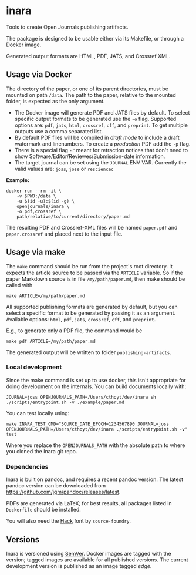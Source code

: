 # inara

Tools to create Open Journals publishing artifacts.

The package is designed to be usable either via its Makefile, or
through a Docker image.

Generated output formats are HTML, PDF, JATS, and Crossref XML.

## Usage via Docker

The directory of the paper, or one of its parent directories,
must be mounted on path `/data`. The path to the paper, relative to
the mounted folder, is expected as the only argument.

- The Docker image will generate PDF and JATS files by default. To
  select specific output formats to be generated use the `-o` flag.
  Supported options are: `pdf`, `jats`, `html`, `crossref`, `cff`, and `preprint`. To get multiple outputs
  use a comma separated list.
- By default PDF files will be compiled in _draft mode_ to include a draft
  watermark and linenumbers. To create a _production_ PDF add the `-p` flag.
- There is a special flag `-r` meant for retraction notices that don't need to show
  Software/Editor/Reviewes/Submission-date information.
- The target journal can be set using the `JOURNAL` ENV VAR. Currently the valid values are: `joss`, `jose`
  or `resciencec`

**Example:**

    docker run --rm -it \
        -v $PWD:/data \
        -u $(id -u):$(id -g) \
        openjournals/inara \
        -o pdf,crossref \
        path/relative/to/current/directory/paper.md

The resulting PDF and Crossref-XML files will be named `paper.pdf` and `paper.crossref` and placed next to the
input file.

## Usage via make

The `make` command should be run from the project's root directory.
It expects the article source to be passed via the `ARTICLE`
variable. So if the paper Markdown source is in file
`/my/path/paper.md`, then make should be called with

    make ARTICLE=/my/path/paper.md

All supported publishing formats are generated by default, but you
can select a specific format to be generated by passing it as an
argument. Available options: `html`, `pdf`, `jats`, `crossref`, `cff`, and `preprint`.

E.g., to generate only a PDF file, the command would be

    make pdf ARTICLE=/my/path/paper.md

The generated output will be written to folder
`publishing-artifacts`.

### Local development

Since the make command is set up to use docker, this isn't appropriate for doing development
on the internals. You can build documents locally with:

    JOURNAL=joss OPENJOURNALS_PATH=/Users/cthoyt/dev/inara sh ./scripts/entrypoint.sh -v ./example/paper.md

You can test locally using:

    make INARA_TEST_CMD="SOURCE_DATE_EPOCH=1234567890 JOURNAL=joss OPENJOURNALS_PATH=/Users/cthoyt/dev/inara ./scripts/entrypoint.sh -v" test

Where you replace the `OPENJOURNALS_PATH` with the absolute path to where you cloned the Inara git repo.

### Dependencies

Inara is built on pandoc, and requires a recent pandoc version.
The latest pandoc version can be downloaded from
<https://github.com/jgm/pandoc/releases/latest>.

PDFs are generated via LaTeX; for best results, all packages
listed in `Dockerfile` should be installed.

You will also need the [Hack](https://github.com/source-foundry/Hack) font by `source-foundry`.

## Versions

Inara is versioned using [SemVer](https://semver.org). Docker
images are tagged with the version; tagged images are available
for all published versions. The current development version is
published as an image tagged *edge*.
